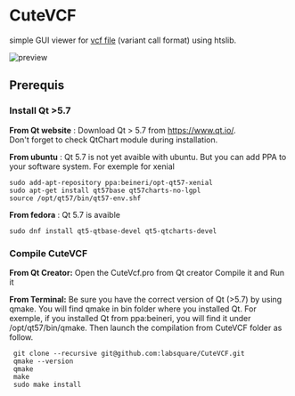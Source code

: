# CuteVCF
simple GUI viewer for [vcf file](https://samtools.github.io/hts-specs/VCFv4.2.pdf) (variant call format) using htslib. 

![preview](https://raw.githubusercontent.com/labsquare/CuteVCF/master/preview.gif)

## Prerequis 
### Install Qt >5.7

**From Qt website** : 
Download Qt > 5.7 from https://www.qt.io/.   
Don't forget to check QtChart module during installation. 


**From ubuntu** : Qt 5.7 is not yet avaible with ubuntu. But you can add PPA to your software system. 
For exemple for xenial 

    sudo add-apt-repository ppa:beineri/opt-qt57-xenial
    sudo apt-get install qt57base qt57charts-no-lgpl
    source /opt/qt57/bin/qt57-env.shf

**From fedora** : Qt 5.7 is avaible

    sudo dnf install qt5-qtbase-devel qt5-qtcharts-devel 

### Compile CuteVCF
**From Qt Creator:** 
Open the CuteVcf.pro from Qt creator 
Compile it and Run it 

**From Terminal:**
Be sure you have the correct version of Qt (>5.7) by using qmake. You will find qmake in bin folder where you installed Qt. For exemple, if you installed Qt from ppa:beineri, you will find it under /opt/qt57/bin/qmake. Then launch the compilation from CuteVCF folder as follow.

     git clone --recursive git@github.com:labsquare/CuteVCF.git
     qmake --version
     qmake 
     make 
     sudo make install 
     
     


